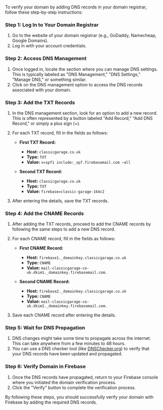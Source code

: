 To verify your domain by adding DNS records in your domain registrar, follow these step-by-step instructions:

### Step 1: Log In to Your Domain Registrar
1. Go to the website of your domain registrar (e.g., GoDaddy, Namecheap, Google Domains).
2. Log in with your account credentials.

### Step 2: Access DNS Management
1. Once logged in, locate the section where you can manage DNS settings. This is typically labeled as "DNS Management," "DNS Settings," "Manage DNS," or something similar.
2. Click on the DNS management option to access the DNS records associated with your domain.

### Step 3: Add the TXT Records
1. In the DNS management section, look for an option to add a new record. This is often represented by a button labeled "Add Record," "Add DNS Record," or simply a plus sign (+).
2. For each TXT record, fill in the fields as follows:

   - **First TXT Record:**
     - **Host:** `classicgarage.co.uk`
     - **Type:** `TXT`
     - **Value:** `v=spf1 include:_spf.firebasemail.com ~all`
   
   - **Second TXT Record:**
     - **Host:** `classicgarage.co.uk`
     - **Type:** `TXT`
     - **Value:** `firebase=classic-garage-164c2`

3. After entering the details, save the TXT records.

### Step 4: Add the CNAME Records
1. After adding the TXT records, proceed to add the CNAME records by following the same steps to add a new DNS record.
2. For each CNAME record, fill in the fields as follows:

   - **First CNAME Record:**
     - **Host:** `firebase1._domainkey.classicgarage.co.uk`
     - **Type:** `CNAME`
     - **Value:** `mail-classicgarage-co-uk.dkim1._domainkey.firebasemail.com.`
   
   - **Second CNAME Record:**
     - **Host:** `firebase2._domainkey.classicgarage.co.uk`
     - **Type:** `CNAME`
     - **Value:** `mail-classicgarage-co-uk.dkim2._domainkey.firebasemail.com.`

3. Save each CNAME record after entering the details.

### Step 5: Wait for DNS Propagation
1. DNS changes might take some time to propagate across the internet. This can take anywhere from a few minutes to 48 hours.
2. You can use a DNS checker tool (like [DNSChecker.org](https://dnschecker.org)) to verify that your DNS records have been updated and propagated.

### Step 6: Verify Domain in Firebase
1. Once the DNS records have propagated, return to your Firebase console where you initiated the domain verification process.
2. Click the "Verify" button to complete the verification process.

By following these steps, you should successfully verify your domain with Firebase by adding the required DNS records.